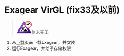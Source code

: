 # Exagear VirGL (fix33及以前)

> ![](../ConstructionClock.png)尚未完工

1. 从[下载](../download_all.md)页面下载Exagear，并安装
2. 运行Exagear，并给予存储权限